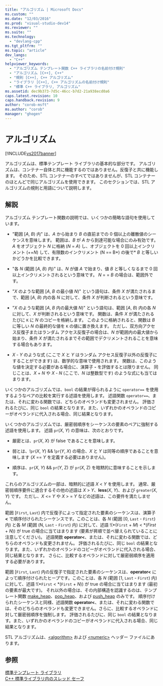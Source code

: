 ```yaml
---
title: "アルゴリズム | Microsoft Docs"
ms.custom: ""
ms.date: "12/03/2016"
ms.prod: "visual-studio-dev14"
ms.reviewer: ""
ms.suite: ""
ms.technology: 
  - "devlang-cpp"
ms.tgt_pltfrm: ""
ms.topic: "article"
dev_langs: 
  - "C++"
helpviewer_keywords: 
  - "アルゴリズム テンプレート関数 C++ ライブラリの名前付け規則"
  - "アルゴリズム [C++], C++"
  - "規則 [C++], C++ アルゴリズム"
  - "ライブラリ [C++], C++ アルゴリズムの名前付け規則"
  - "標準 C++ ライブラリ, アルゴリズム"
ms.assetid: dec9b373-7d5c-46cc-b7d2-21a938ecd0a6
caps.latest.revision: 10
caps.handback.revision: 9
author: "corob-msft"
ms.author: "corob"
manager: "ghogen"
---
```

# アルゴリズム
[!INCLUDE[vs2017banner](../assembler/inline/includes/vs2017banner.md)]

アルゴリズムは、標準テンプレート ライブラリの基本的な部分です。  アルゴリズムは、コンテナー自体と共に機能するのではありません。反復子と共に機能します。  そのため、STL コンテナーのすべてではありませんが、STL コンテナーのほとんどで同じアルゴリズムを使用できます。  このセクションでは、STL アルゴリズムの規則と用語について説明します。  
  
## 解説  
 アルゴリズム テンプレート関数の説明では、いくつかの簡略な語句を使用しています。  
  
-   "範囲 \[*A*, *B*\) 内" は、*A* から始まり *B* の直前までの 0 個以上の離散値のシーケンスを意味します。  範囲は、*B* が *A* から到達可能な場合にのみ有効です。*A* をオブジェクト *N* に格納 \(*N* \= *A*\) し、オブジェクトを 0 回以上インクリメント \(\+\+*N*\) して、有限数のインクリメント \(N \=\= B*\) の後で*  *B* と等しいかどうかを比較できます。  
  
-   "各 *N* \(範囲 \[*A*, *B*\) 内\)" は、*N* が値 *A* で始まり、値 *B* と等しくなるまで 0 回以上インクリメントされるという意味です。  *N* \= \= *B* の場合は、範囲外です。  
  
-   "*X* のような範囲 \[*A*, *B* の最小値 *N*\)" という語句は、条件 *X* が満たされるまで、範囲 \[*A*, *B*\) 内の各 *N* に対して、条件 *X* が判断されるという意味です。  
  
-   "*X* のような範囲 \[*A*, *B* 内の最大値 *N*\)" という語句は、範囲 \[*A*, *B*\) 内の各 *N* に対して、*X* が判断されるという意味です。  関数は、条件 *X* が満たされるたびに `K` に *N* のコピーを格納します。  このように格納されると、関数は *B* に等しい *N* の最終的な値を `K` の値に置き換えます。  ただし、双方向アクセス反復子またはランダム アクセス反復子の場合は、*N* が範囲内の最大値から始まり、条件 *X* が満たされるまでその範囲でデクリメントされることを意味する場合もあります。  
  
-   *X* \- *Y* のような式 \(ここで *X* と *Y* はランダム アクセス反復子以外の反復子にすることができます\) は、数学的な意味で使用されます。  関数は、このような値を決定する必要がある場合に、演算子 **\-** を評価するとは限りません。  同じことは、*X* \+ *N* や *X* \- *N* \(ここで、*N* は整数型です\) のような式にも当てはまります。  
  
 いくつかのアルゴリズムでは、`bool` の結果が得られるように `operator==` を使用するようなペアの比較を実行する述語を使用します。  述語関数 `operator==`、または、それに変わる関数では、どちらのオペランドも変更されません。  評価されるたびに、同じ `bool` の結果となります。また、いずれかのオペランドのコピーがオペランドに代入される場合、同じ結果となります。  
  
 いくつかのアルゴリズムでは、厳密弱順序をシーケンスの要素のペアに強制する述語を使用します。  述語 `pr`\(*X*, *Y*\) の意味は、次のとおりです。  
  
-   厳密とは、`pr`\(*X*, *X*\) が false であることを意味します。  
  
-   弱とは、\!`pr`\(*X*, *Y*\) && \!`pr`\(*Y*, *X*\) の場合、*X* と *Y* は同等の順序であることを意味します \(*X* \=\= *Y* を定義する必要はありません\)。  
  
-   順序は、`pr`\(*X*, *Y*\) && `pr`\(*Y*, Z\) が `pr`\(*X*, Z\) を暗黙的に意味することを示します。  
  
 これらのアルゴリズムの一部は、暗黙的に述語 *X* \< *Y* を使用します。  通常、厳密弱順序要件に適合するその他の述語は *X* \> *Y*、**less**\(*X*, *Y*\)、および `greater`\(*X*, *Y*\) です。  ただし、*X* \<\= *Y* や *X* \> \= *Y* などの述語は、この要件を満たしません。  
  
 範囲 \[`First`, `Last`\) 内で反復子によって指定された要素のシーケンスは、演算子 **\<** で順序付けられたシーケンスです。このことは、各 *N* \(範囲 \[0, `Last` \- `First`\) 内\) と各 *M* \(範囲 \(N, `Last` \- `First`\) 内\) に対して、述語 \!\(\*\(`First` \+ *M*\) \< \*\(*First* \+ *N*\)\) が true の場合に当てはまります  \(要素が昇順で並べ替えられていることに注意してください\)。 述語関数 **operator\<**、または、それに変わる関数では、どちらのオペランドも変更されません。  評価されるたびに、同じ `bool` の結果となります。また、いずれかのオペランドのコピーがオペランドに代入される場合、同じ結果となります。  さらに、比較するオペランドに対して厳密弱順序を適用する必要があります。  
  
 範囲 \[`First`, `Last`\) 内の反復子で指定された要素のシーケンスは、**operator\<** によって順序付けられたヒープです。このことは、各 *N* \(範囲 \[1, `Last` \- `First`\) 内\) に対して、述語 \!\(\*`First` \< \*\(`First` \+ *N*\)\) が true の場合に当てはまります   \(最初の要素が最大です\)。 それ以外の場合は、その内部構造を認識するのは、テンプレート関数 [make\_heap](../Topic/make_heap.md)、[pop\_heap](../Topic/pop_heap.md)、および [push\_heap](../Topic/push_heap.md) のみです。  順序付けられたシーケンスと同様、述語関数 **operator\<**、または、それに変わる関数では、そのどちらのオペランドも変更できません。さらに、比較するオペランドに対して厳密弱順序を強制します。  評価されるたびに、同じ `bool` の結果となります。また、いずれかのオペランドのコピーがオペランドに代入される場合、同じ結果となります。  
  
 STL アルゴリズムは、[\<algorithm\>](../standard-library/algorithm.md) および [\<numeric\>](../standard-library/numeric.md) ヘッダー ファイルにあります。  
  
## 参照  
 [標準テンプレート ライブラリ](../misc/standard-template-library.md)   
 [C\+\+ 標準ライブラリ内のスレッド セーフ](../standard-library/thread-safety-in-the-cpp-standard-library.md)